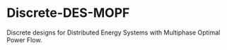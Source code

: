 # Discrete-DES-MOPF
 Discrete designs for Distributed Energy Systems with Multiphase Optimal Power Flow.
